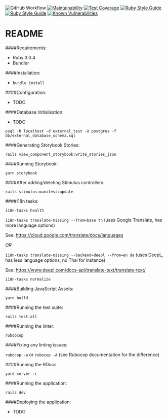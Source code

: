 ![GitHub Workflow](https://github.com/andrewfoster73/catalogue_cleanser/actions/workflows/rubyonrails.yml/badge.svg)
[![Maintainability](https://api.codeclimate.com/v1/badges/ab8fde07ac74a69788ef/maintainability)](https://codeclimate.com/github/andrewfoster73/catalogue_cleanser/maintainability)
[![Test Coverage](https://api.codeclimate.com/v1/badges/ab8fde07ac74a69788ef/test_coverage)](https://codeclimate.com/github/andrewfoster73/catalogue_cleanser/test_coverage)
[![Ruby Style Guide](https://img.shields.io/badge/code_style-rubocop-brightgreen.svg)](https://github.com/rubocop/rubocop)
[![Ruby Style Guide](https://img.shields.io/badge/code_style-community-brightgreen.svg)](https://rubystyle.guide)
[![Known Vulnerabilities](https://snyk.io/test/github/andrewfoster73/catalogue_cleanser/badge.svg)](https://snyk.io/test/github/andrewfoster73/catalogue_cleanser)

# README

####Requirements:
* Ruby 3.0.4
* Bundler

####Installation:
* `bundle install`

####Configuration:
* TODO

####Database Initialisation:
* TODO

`psql -h localhost -d external_test -U postgres -f db/external_database_schema.sql`

####Generating Storybook Stories:

`rails view_component_storybook:write_stories_json`

####Running Storybook:

`yarn storybook`

####After adding/deleting Stimulus controllers:

`rails stimulus:manifest:update`

####I18n tasks:

`i18n-tasks health`

`i18n-tasks translate-missing --from=base th` (uses Google Translate, has more language options)

See: https://cloud.google.com/translate/docs/languages

_OR_

`i18n-tasks translate-missing --backend=deepl --from=en de` (uses DeepL, has less language options, no Thai for instance)

See: https://www.deepl.com/docs-api/translate-text/translate-text/

`i18n-tasks normalize`

####Building JavaScript Assets:

`yarn build`

####Running the test suite:

`rails test:all`

####Running the linter:

`ruboocop`

####Fixing any linting issues:

`rubocop -a` or `rubocop -A` (see Rubocop documentation for the difference)

####Running the RDocs

`yard server -r`

####Running the application:

`rails dev`

####Deploying the application:
* TODO